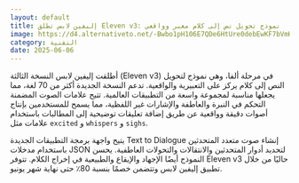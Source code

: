 ```yaml
---
layout: default
title: إليفين لابس تطلق Eleven v3: نموذج تحويل نص إلى كلام معبر وواقعي
image: https://d4.alternativeto.net/-Bwbo1pH106E7QDe6HtUre0debEwKF7bVmKqh7neaUI/rs:fill:1520:760:0/g:ce:0:0/YWJzOi8vZGlzdC9jb250ZW50LzE3NDkxNjc5Nzc3NzYucG5n.png
category: التقنية
date: 2025-06-06
---
```


أطلقت إليفين لابس النسخة الثالثة (Eleven v3) في مرحلة ألفا، وهي نموذج لتحويل النص إلى كلام يركز على التعبيرية والواقعية. تدعم النسخة الجديدة أكثر من 70 لغة، مما يجعلها مناسبة لمجموعة واسعة من التطبيقات العالمية. تتيح علامات الصوت المضمنة التحكم في النبرة والعاطفة والإشارات غير اللفظية، مما يسمح للمستخدمين بإنتاج أصوات دقيقة وواقعية عن طريق إضافة تعليقات توضيحية إلى المطالبات باستخدام علامات مثل `excited` و `whispers` و `sighs`.

يتيح واجهة برمجة التطبيقات الجديدة Text to Dialogue إنشاء صوت متعدد المتحدثين باستخدام مدخلات JSON لتحديد أدوار المتحدثين والانتقالات والتحولات العاطفية. يحسن النموذج أيضًا الإجهاد والإيقاع والطبيعية في إخراج الكلام. تتوفر Eleven v3 حاليًا من خلال تطبيق إليفين لابس وتتضمن خصمًا بنسبة 80٪ حتى نهاية شهر يونيو.
